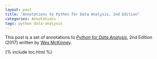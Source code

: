 ```yaml
---
layout: post
title: "Annotations to Python for Data Analysis, 2nd Edition"
categories: Annotations
tags: python data-analysis
---
```


This post is a set of annotations to [*Python for Data Analysis*](http://wesmckinney.com/pages/book.html), 2nd Edition (2017) written by [Wes McKinney](http://wesmckinney.com/).

{% include toc.html %}
